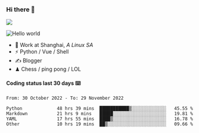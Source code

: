 ### Hi there 👋
![](https://komarev.com/ghpvc/?username=Xuhandsome)


<img src="https://github-readme-stats.vercel.app/api?username=XuHandsome&show_icons=true&theme=merko" alt="Hello world">

<br/>

- 🍻  Work at Shanghai, _A Linux SA_
- ⚡  Python / Vue / Shell
- ✍️  Blogger
- ♟  Chess / ping pong / LOL

#### Coding status last 30 days ⌨️

<!--START_SECTION:waka-->

```text
From: 30 October 2022 - To: 29 November 2022

Python             48 hrs 39 mins  ███████████▒░░░░░░░░░░░░░   45.55 %
Markdown           21 hrs 9 mins   █████░░░░░░░░░░░░░░░░░░░░   19.81 %
YAML               17 hrs 55 mins  ████▒░░░░░░░░░░░░░░░░░░░░   16.78 %
Other              10 hrs 19 mins  ██▒░░░░░░░░░░░░░░░░░░░░░░   09.66 %
```

<!--END_SECTION:waka-->
